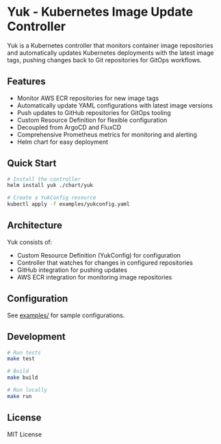 # Yuk - Kubernetes Image Update Controller

Yuk is a Kubernetes controller that monitors container image repositories and automatically updates Kubernetes deployments with the latest image tags, pushing changes back to Git repositories for GitOps workflows.

## Features

- Monitor AWS ECR repositories for new image tags
- Automatically update YAML configurations with latest image versions
- Push updates to GitHub repositories for GitOps tooling
- Custom Resource Definition for flexible configuration
- Decoupled from ArgoCD and FluxCD
- Comprehensive Prometheus metrics for monitoring and alerting
- Helm chart for easy deployment

## Quick Start

```bash
# Install the controller
helm install yuk ./chart/yuk

# Create a YukConfig resource
kubectl apply -f examples/yukconfig.yaml
```

## Architecture

Yuk consists of:
- Custom Resource Definition (YukConfig) for configuration
- Controller that watches for changes in configured repositories
- GitHub integration for pushing updates
- AWS ECR integration for monitoring image repositories

## Configuration

See [examples/](examples/) for sample configurations.

## Development

```bash
# Run tests
make test

# Build
make build

# Run locally
make run
```

## License

MIT License